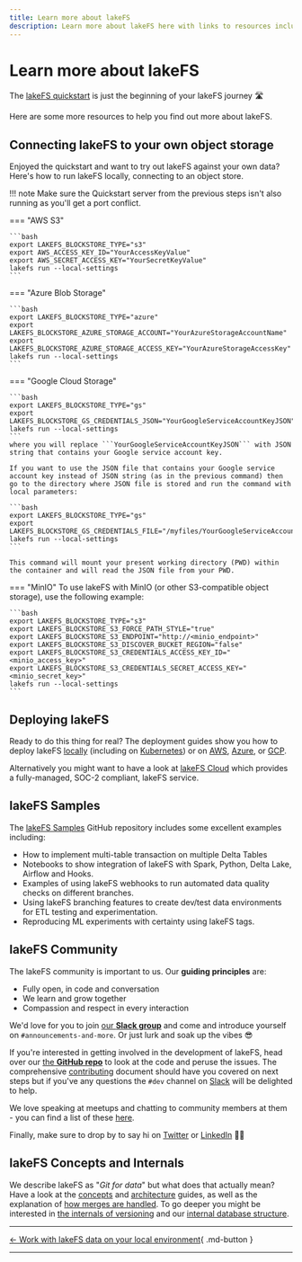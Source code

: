 ```yaml
---
title: Learn more about lakeFS
description: Learn more about lakeFS here with links to resources including quickstart, samples, installation guides, and more. 
---
```


# Learn more about lakeFS

The [lakeFS quickstart](index.md) is just the beginning of your lakeFS journey 🛣️

Here are some more resources to help you find out more about lakeFS.

## Connecting lakeFS to your own object storage

Enjoyed the quickstart and want to try out lakeFS against your own data? Here's how to run lakeFS locally, connecting to an object store.

!!! note
    Make sure the Quickstart server from the previous steps isn't also running as you'll get a port conflict.

=== "AWS S3"

    ```bash
    export LAKEFS_BLOCKSTORE_TYPE="s3"
    export AWS_ACCESS_KEY_ID="YourAccessKeyValue"
    export AWS_SECRET_ACCESS_KEY="YourSecretKeyValue"
    lakefs run --local-settings
    ```

=== "Azure Blob Storage"

    ```bash
    export LAKEFS_BLOCKSTORE_TYPE="azure"
    export LAKEFS_BLOCKSTORE_AZURE_STORAGE_ACCOUNT="YourAzureStorageAccountName"
    export LAKEFS_BLOCKSTORE_AZURE_STORAGE_ACCESS_KEY="YourAzureStorageAccessKey"
    lakefs run --local-settings
    ```

=== "Google Cloud Storage"

    ```bash
    export LAKEFS_BLOCKSTORE_TYPE="gs"
    export LAKEFS_BLOCKSTORE_GS_CREDENTIALS_JSON="YourGoogleServiceAccountKeyJSON"
    lakefs run --local-settings
    ```
    where you will replace ```YourGoogleServiceAccountKeyJSON``` with JSON string that contains your Google service account key.

    If you want to use the JSON file that contains your Google service account key instead of JSON string (as in the previous command) then go to the directory where JSON file is stored and run the command with local parameters:

    ```bash
    export LAKEFS_BLOCKSTORE_TYPE="gs"
    export LAKEFS_BLOCKSTORE_GS_CREDENTIALS_FILE="/myfiles/YourGoogleServiceAccountKey.json"
    lakefs run --local-settings
    ```

    This command will mount your present working directory (PWD) within the container and will read the JSON file from your PWD.

=== "MinIO"
    To use lakeFS with MinIO (or other S3-compatible object storage), use the following example:

    ```bash
    export LAKEFS_BLOCKSTORE_TYPE="s3"
    export LAKEFS_BLOCKSTORE_S3_FORCE_PATH_STYLE="true"
    export LAKEFS_BLOCKSTORE_S3_ENDPOINT="http://<minio_endpoint>"
    export LAKEFS_BLOCKSTORE_S3_DISCOVER_BUCKET_REGION="false"
    export LAKEFS_BLOCKSTORE_S3_CREDENTIALS_ACCESS_KEY_ID="<minio_access_key>"
    export LAKEFS_BLOCKSTORE_S3_CREDENTIALS_SECRET_ACCESS_KEY="<minio_secret_key>"
    lakefs run --local-settings
    ```

## Deploying lakeFS

Ready to do this thing for real? The deployment guides show you how to deploy lakeFS [locally](../howto/deploy/onprem.md) (including on [Kubernetes][onprem-k8s]) or on [AWS](../howto/deploy/aws.md), [Azure](../howto/deploy/azure.md), or [GCP](../howto/deploy/gcp.md).

Alternatively you might want to have a look at [lakeFS Cloud](https://lakefs.cloud/) which provides a fully-managed, SOC-2 compliant, lakeFS service.

## lakeFS Samples

The [lakeFS Samples](https://github.com/treeverse/lakeFS-samples) GitHub repository includes some excellent examples including:

* How to implement multi-table transaction on multiple Delta Tables
* Notebooks to show integration of lakeFS with Spark, Python, Delta Lake, Airflow and Hooks.
* Examples of using lakeFS webhooks to run automated data quality checks on different branches.
* Using lakeFS branching features to create dev/test data environments for ETL testing and experimentation.
* Reproducing ML experiments with certainty using lakeFS tags.

## lakeFS Community

The lakeFS community is important to us. Our **guiding principles** are:

* Fully open, in code and conversation
* We learn and grow together
* Compassion and respect in every interaction

We'd love for you to join [our **Slack group**](https://lakefs.io/slack) and come and introduce yourself on `#announcements-and-more`. Or just lurk and soak up the vibes 😎

If you're interested in getting involved in the development of lakeFS, head over our [the **GitHub repo**](https://github.com/treeverse/lakeFS) to look at the code and peruse the issues. The comprehensive [contributing](../project/contributing.md) document should have you covered on next steps but if you've any questions the `#dev` channel on [Slack](https://lakefs.io/slack) will be delighted to help.

We love speaking at meetups and chatting to community members at them - you can find a list of these [here](https://lakefs.io/community/).

Finally, make sure to drop by to say hi on [Twitter](https://twitter.com/lakeFS) or [LinkedIn](https://www.linkedin.com/company/treeverse/) 👋🏻

## lakeFS Concepts and Internals

We describe lakeFS as "_Git for data_" but what does that actually mean? Have a look at the [concepts](../understand/model.md) and [architecture](../understand/architecture.md) guides, as well as the explanation of [how merges are handled](../understand/how/merge.md). To go deeper you might be interested in [the internals of versioning](../understand/how/versioning-internals.md) and our [internal database structure](../understand/how/kv.md).

[onprem-k8s]:  ../howto/deploy/onprem.md#kubernetes

---

[← Work with lakeFS data on your local environment](work-with-data-locally.md){ .md-button  }

---
